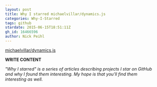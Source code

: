 ```yaml
---
layout: post
title: Why I starred michaelvillar/dynamics.js
categories: Why-I-Starred
tags: github
stardate: 2015-06-15T18:51:11Z
gh_id: 16466596
author: Nick Peihl
---
```


[michaelvillar/dynamics.js](https://github.com/michaelvillar/dynamics.js)

**WRITE CONTENT**

*"Why I starred" is a series of articles describing projects I star on GitHub and why I found them interesting. My hope is that you'll find them interesting as well.*

